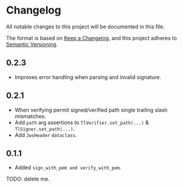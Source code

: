 # Changelog
All notable changes to this project will be documented in this file.

The format is based on [Keep a Changelog](https://keepachangelog.com/en/1.0.0/),
and this project adheres to [Semantic Versioning](https://semver.org/spec/v2.0.0.html).

## 0.2.3
* Improves error handling when parsing and invalid signature.

## 0.2.1
* When verifying permit signed/verified path single trailing slash mismatches.
* Add `path` arg assertions to `TlVerifier.set_path(...)` & `TlSigner.set_path(...)`.
* Add `JwsHeader` `dataclass`.

## 0.1.1
* Added `sign_with_pem and verify_with_pem`.

TODO: delete me. 
